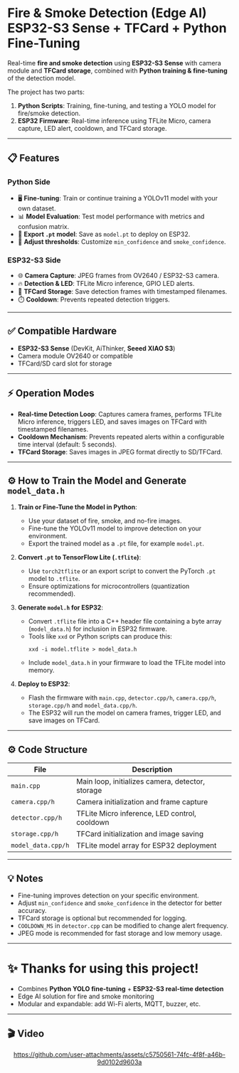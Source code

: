 # Fire & Smoke Detection (Edge AI) ESP32-S3 Sense + TFCard + Python Fine-Tuning

Real-time **fire and smoke detection** using **ESP32-S3 Sense** with camera module and **TFCard storage**, combined with **Python training & fine-tuning** of the detection model.  

The project has two parts:

1. **Python Scripts**: Training, fine-tuning, and testing a YOLO model for fire/smoke detection.
2. **ESP32 Firmware**: Real-time inference using TFLite Micro, camera capture, LED alert, cooldown, and TFCard storage.

---

## 📋 Features

### Python Side
- 🖥️ **Fine-tuning**: Train or continue training a YOLOv11 model with your own dataset.  
- 📊 **Model Evaluation**: Test model performance with metrics and confusion matrix.  
- 💾 **Export `.pt` model**: Save as `model.pt` to deploy on ESP32.  
- 🧪 **Adjust thresholds**: Customize `min_confidence` and `smoke_confidence`.

### ESP32-S3 Side
- 🌐 **Camera Capture**: JPEG frames from OV2640 / ESP32-S3 camera.  
- 🔥 **Detection & LED**: TFLite Micro inference, GPIO LED alerts.  
- 💾 **TFCard Storage**: Save detection frames with timestamped filenames.  
- ⏱️ **Cooldown**: Prevents repeated detection triggers.  

---

## ✅ Compatible Hardware

- **ESP32-S3 Sense** (DevKit, AiThinker, **Seeed XIAO S3**)  
- Camera module OV2640 or compatible  
- TFCard/SD card slot for storage  

---

## ⚡ Operation Modes

- **Real-time Detection Loop**: Captures camera frames, performs TFLite Micro inference, triggers LED, and saves images on TFCard with timestamped filenames.  
- **Cooldown Mechanism**: Prevents repeated alerts within a configurable time interval (default: 5 seconds).  
- **TFCard Storage**: Saves images in JPEG format directly to SD/TFCard.  

---

## ⚙️ How to Train the Model and Generate `model_data.h`

1. **Train or Fine-Tune the Model in Python**:
   - Use your dataset of fire, smoke, and no-fire images.
   - Fine-tune the YOLOv11 model to improve detection on your environment.
   - Export the trained model as a `.pt` file, for example `model.pt`.

2. **Convert `.pt` to TensorFlow Lite (`.tflite`)**:
   - Use `torch2tflite` or an export script to convert the PyTorch `.pt` model to `.tflite`.
   - Ensure optimizations for microcontrollers (quantization recommended).

3. **Generate `model.h` for ESP32**:
   - Convert `.tflite` file into a C++ header file containing a byte array (`model_data.h`) for inclusion in ESP32 firmware.
   - Tools like `xxd` or Python scripts can produce this:
     ```
     xxd -i model.tflite > model_data.h
     ```
   - Include `model_data.h` in your firmware to load the TFLite model into memory.

4. **Deploy to ESP32**:
   - Flash the firmware with `main.cpp`, `detector.cpp/h`, `camera.cpp/h`, `storage.cpp/h` and `model_data.cpp/h`.
   - The ESP32 will run the model on camera frames, trigger LED, and save images on TFCard.

---

## ⚙️ Code Structure

| File               | Description                                       |
|-------------------|--------------------------------------------------|
| `main.cpp`           | Main loop, initializes camera, detector, storage |
| `camera.cpp/h`       | Camera initialization and frame capture          |
| `detector.cpp/h`     | TFLite Micro inference, LED control, cooldown    |
| `storage.cpp/h`      | TFCard initialization and image saving           |
| `model_data.cpp/h`     | TFLite model array for ESP32 deployment          |

---

## 💡 Notes

- Fine-tuning improves detection on your specific environment.  
- Adjust `min_confidence` and `smoke_confidence` in the detector for better accuracy.  
- TFCard storage is optional but recommended for logging.  
- `COOLDOWN_MS` in `detector.cpp` can be modified to change alert frequency.  
- JPEG mode is recommended for fast storage and low memory usage.  

---

# ✨ Thanks for using this project!

- Combines **Python YOLO fine-tuning** + **ESP32-S3 real-time detection**  
- Edge AI solution for fire and smoke monitoring  
- Modular and expandable: add Wi-Fi alerts, MQTT, buzzer, etc.

---

## 🎬 Video

<div align="center">

https://github.com/user-attachments/assets/c5750561-74fc-4f8f-a46b-9d0102d9603a

</div>
